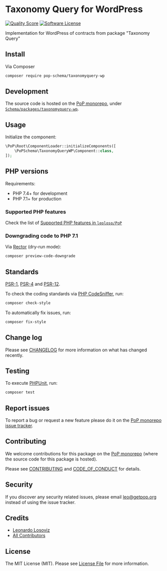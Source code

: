 # Taxonomy Query for WordPress

<!-- [![Build Status][ico-travis]][link-travis] -->
[![Quality Score][ico-code-quality]][link-code-quality]
[![Software License][ico-license]](LICENSE.md)

<!--
[![Latest Version on Packagist][ico-version]][link-packagist]
[![Coverage Status][ico-scrutinizer]][link-scrutinizer]
[![Total Downloads][ico-downloads]][link-downloads]
-->

Implementation for WordPress of contracts from package "Taxonomy Query"

## Install

Via Composer

``` bash
composer require pop-schema/taxonomyquery-wp
```

## Development

The source code is hosted on the [PoP monorepo](https://github.com/leoloso/PoP), under [`Schema/packages/taxonomyquery-wp`](https://github.com/leoloso/PoP/tree/master/layers/Schema/packages/taxonomyquery-wp).

## Usage

Initialize the component:

``` php
\PoP\Root\ComponentLoader::initializeComponents([
    \PoPSchema\TaxonomyQueryWP\Component::class,
]);
```

## PHP versions

Requirements:

- PHP 7.4+ for development
- PHP 7.1+ for production

### Supported PHP features

Check the list of [Supported PHP features in `leoloso/PoP`](https://github.com/leoloso/PoP/#supported-php-features)

### Downgrading code to PHP 7.1

Via [Rector](https://github.com/rectorphp/rector) (dry-run mode):

```bash
composer preview-code-downgrade
```

## Standards

[PSR-1](https://www.php-fig.org/psr/psr-1), [PSR-4](https://www.php-fig.org/psr/psr-4) and [PSR-12](https://www.php-fig.org/psr/psr-12).

To check the coding standards via [PHP CodeSniffer](https://github.com/squizlabs/PHP_CodeSniffer), run:

``` bash
composer check-style
```

To automatically fix issues, run:

``` bash
composer fix-style
```

## Change log

Please see [CHANGELOG](CHANGELOG.md) for more information on what has changed recently.

## Testing

To execute [PHPUnit](https://phpunit.de/), run:

``` bash
composer test
```

## Report issues

To report a bug or request a new feature please do it on the [PoP monorepo issue tracker](https://github.com/leoloso/PoP/issues).

## Contributing

We welcome contributions for this package on the [PoP monorepo](https://github.com/leoloso/PoP) (where the source code for this package is hosted).

Please see [CONTRIBUTING](CONTRIBUTING.md) and [CODE_OF_CONDUCT](CODE_OF_CONDUCT.md) for details.

## Security

If you discover any security related issues, please email leo@getpop.org instead of using the issue tracker.

## Credits

- [Leonardo Losoviz][link-author]
- [All Contributors][link-contributors]

## License

The MIT License (MIT). Please see [License File](LICENSE.md) for more information.

[ico-version]: https://img.shields.io/packagist/v/pop-schema/taxonomyquery-wp.svg?style=flat-square
[ico-license]: https://img.shields.io/badge/license-MIT-brightgreen.svg?style=flat-square
[ico-travis]: https://img.shields.io/travis/pop-schema/taxonomyquery-wp/master.svg?style=flat-square
[ico-scrutinizer]: https://img.shields.io/scrutinizer/coverage/g/pop-schema/taxonomyquery-wp.svg?style=flat-square
[ico-code-quality]: https://img.shields.io/scrutinizer/g/pop-schema/taxonomyquery-wp.svg?style=flat-square
[ico-downloads]: https://img.shields.io/packagist/dt/pop-schema/taxonomyquery-wp.svg?style=flat-square

[link-packagist]: https://packagist.org/packages/pop-schema/taxonomyquery-wp
[link-travis]: https://travis-ci.org/pop-schema/taxonomyquery-wp
[link-scrutinizer]: https://scrutinizer-ci.com/g/pop-schema/taxonomyquery-wp/code-structure
[link-code-quality]: https://scrutinizer-ci.com/g/pop-schema/taxonomyquery-wp
[link-downloads]: https://packagist.org/packages/pop-schema/taxonomyquery-wp
[link-author]: https://github.com/leoloso
[link-contributors]: ../../../../../../contributors
